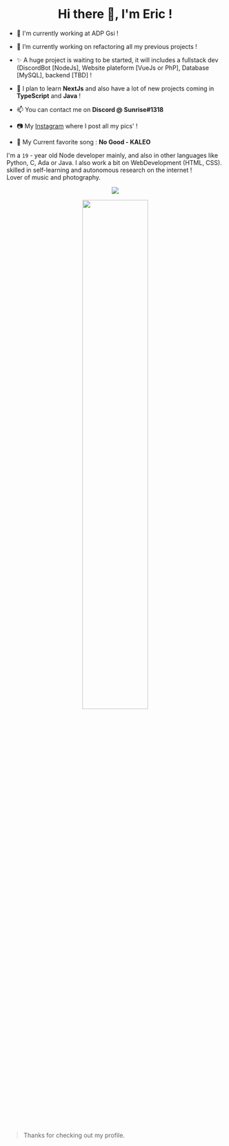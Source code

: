 <h1 align="center">Hi there 👋, I'm Eric !</h1>

- 💼 I'm currently working at ADP Gsi !

- 🔭 I’m currently working on refactoring all my previous projects !

- ✨ A huge project is waiting to be started, it will includes a fullstack dev (DiscordBot [NodeJs], Website plateform [VueJs or PhP], Database [MySQL], backend [TBD] !

- 🌱 I plan to learn **NextJs** and also have a lot of new projects coming in **TypeScript** and **Java** !

- 📫 You can contact me on **Discord @ Sunrise#1318**

- 📷 My [Instagram](https://www.instagram.com/eir_horizon_/) where I post all my pics' !

- 🎵 My Current favorite song : **No Good - KALEO**

I'm a `19` - year old Node developer mainly, and also in other languages ​​like Python, C, Ada or Java. I also work a bit on WebDevelopment (HTML, CSS). skilled in self-learning and autonomous research on the internet !
<br/>Lover of music and photography.

<p align="center"><img src="https://skillicons.dev/icons?i=nodejs,js,java,c,py,html,bash,mysql,bots,discord,git,gtk,linux,pr,vscode"/></p>

<p align="center"><img src="https://github-readme-stats.vercel.app/api/top-langs/?username=Eric-Philippe&layout=compact&langs_count=10&exclude_repo=WebCat,Glitch-Against-Humanity,Welcome-to-the-Cril,api-visunotes-tlse,Cril-Bot-main" width=55%/></p>

> Thanks for checking out my profile.
